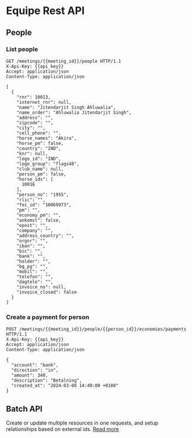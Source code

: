 # Equipe Rest API

## People

### List people

```http
GET /meetings/{{meeting_id}}/people HTTP/1.1
X-Api-Key: {{api_key}}
Accept: application/json
Content-Type: application/json

[
  {
    "rnr": 10013,
    "internet_rnr": null,
    "name": "Jitendarjit Singh Ahluwalia",
    "name_order": "Ahluwalia Jitendarjit Singh",
    "address": "",
    "zipcode": "",
    "city": "",
    "cell_phone": "",
    "horse_names": "Akira",
    "horse_pm": false,
    "country": "IND",
    "knr": null,
    "logo_id": "IND",
    "logo_group": "flags48",
    "club_name": null,
    "person_pm": false,
    "horse_ids": [
      10016
    ],
    "person_no": "1955",
    "rlic": "",
    "fei_id": "10069973",
    "pm": "",
    "economy_pm": "",
    "ankomst": false,
    "epost": "",
    "company": "",
    "address_country": "",
    "orgnr": "",
    "iban": "",
    "bic": "",
    "bank": "",
    "holder": "",
    "bg_pg": "",
    "mobil": "",
    "telefon": "",
    "dagtele": "",
    "invoice_no": null,
    "invoice_closed": false
  }
]
```

### Create a payment for person

```http
POST /meetings/{{meeting_id}}/people/{{person_id}}/economies/payments HTTP/1.1
X-Api-Key: {{api_key}}
Accept: application/json
Content-Type: application/json

{
  "account": "bank",
  "direction": "in",
  "amount": 340,
  "description": "Betalning",
  "created_at": "2024-03-08 14:40:00 +0100"
}
```

## Batch API

Create or update multiple resources in one requests, and setup relationships based on external ids. [Read more](BATCH.md)


